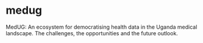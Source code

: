 # medug
MedUG: An ecosystem for democratising health data in the Uganda medical landscape. The challenges, the opportunities and the future outlook. 
